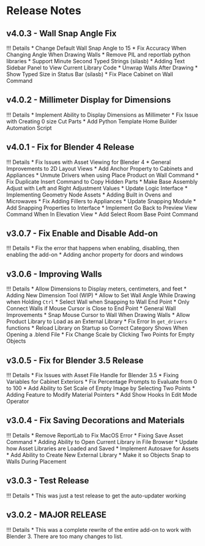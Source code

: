 # Release Notes

## v4.0.3 - Wall Snap Angle Fix

!!! Details
    * Change Default Wall Snap Angle to 15
    * Fix Accuracy When Changing Angle When Drawing Walls
    * Remove PIL and reportlab python libraries
    * Support Minute Second Typed Strings (silasb)
    * Adding Text Sidebar Panel to View Current Library Code
    * Unwrap Walls After Drawing
    * Show Typed Size in Status Bar (silasb)
    * Fix Place Cabinet on Wall Command

## v4.0.2 - Millimeter Display for Dimensions

!!! Details
    * Implement Ability to Display Dimensions as Millimeter
    * Fix Issue with Creating 0 size Cut Parts
    * Add Python Template Home Builder Automation Script

## v4.0.1 - Fix for Blender 4 Release

!!! Details
    * Fix Issues with Asset Viewing for Blender 4
    * General Improvements to 2D Layout Views
    * Add Anchor Property to Cabinets and Appliances
    * Unmute Drivers when using Place Product on Wall Command
    * Fix Duplicate Insert Command to Copy Hidden Parts
    * Make Base Assembly Adjust with Left and Right Adjustment Values
    * Update Logic Interface
    * Implementing Geometry Node Assets
    * Adding Built in Ovens and Microwaves
    * Fix Adding Fillers to Appliances
    * Update Snapping Module
    * Add Snapping Properties to Interface
    * Implement Go Back to Preview View Command When In Elevation View
    * Add Select Room Base Point Command

## v3.0.7 - Fix Enable and Disable Add-on

!!! Details
    * Fix the error that happens when enabling, disabling, then enabling the add-on
    * Adding anchor property for doors and windows
    
## v3.0.6 - Improving Walls

!!! Details
    * Allow Dimensions to Display meters, centimeters, and feet
    * Adding New Dimension Tool (WIP)
    * Allow to Set Wall Angle While Drawing when Holding `Ctrl`
    * Select Wall when Snapping to Wall End Point
    * Only Connect Walls if Mouse Cursor is Close to End Point
    * General Wall Improvements
    * Snap Mouse Cursor to Wall When Drawing Walls
    * Allow Product Library to Load as an External Library
    * Fix Error In `get_drivers` functions
    * Reload Library on Startup so Correct Category Shows When Opening a .blend File
    * Fix Change Scale by Clicking Two Points for Empty Objects

## v3.0.5 - Fix for Blender 3.5 Release

!!! Details
    * Fix Issues with Asset File Handle for Blender 3.5
    * Fixing Variables for Cabinet Exteriors
    * Fix Percentage Prompts to Evaluate from 0 to 100
    * Add Ability to Set Scale of Empty Image by Selecting Two Points
    * Adding Feature to Modify Material Pointers
    * Add Show Hooks In Edit Mode Operator

## v3.0.4 - Fix Saving Decorations and Materials

!!! Details
    * Remove ReportLab to Fix MacOS Error
    * Fixing Save Asset Command
    * Adding Ability to Open Current Library in File Browser
    * Update how Asset Libraries are Loaded and Saved
    * Implement Autosave for Assets
    * Add Ability to Create New External Library
    * Make it so Objects Snap to Walls During Placement

## v3.0.3 - Test Release

!!! Details
    * This was just a test release to get the auto-updater working

## v3.0.2 - MAJOR RELEASE

!!! Details
    * This was a complete rewrite of the entire add-on to work with Blender 3. There are too many changes to list.
